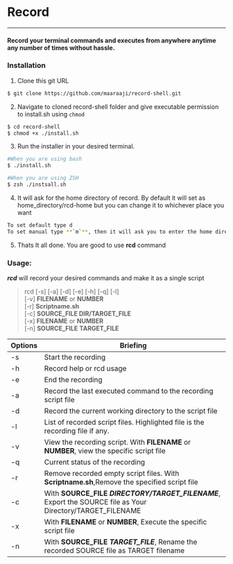 # Record
---
#### Record your terminal commands and executes from anywhere anytime any number of times without hassle.
### **Installation**
1. Clone this git URL
```bash
$ git clone https://github.com/maaraaji/record-shell.git
```
2. Navigate to cloned record-shell folder and give executable permission to install.sh using `chmod`
```bash
$ cd record-shell
$ chmod +x ./install.sh
```
3. Run the installer in your desired terminal.
```bash
#When you are using bash
$ ./install.sh

#When you are using ZSH
$ zsh ./instsall.sh
```
4. It will ask for the home directory of record. By default it will set as home_directory/rcd-home but you can change it to whichever place you want

```bash
To set default type d
To set manual type **`m`**, then it will ask you to enter the home directory name
```

5. Thats It all done. You are good to use **rcd** command


### **Usage:**

***rcd*** will record your desired commands and make it as a single script 
>rcd [-s] [-a] [-d] [-e] [-h] [-q] [-l]  
[-v] **FILENAME** or **NUMBER**  
[-r] **Scriptname.sh**  
[-c] **SOURCE_FILE DIR/TARGET_FILE**  
[-x] **FILENAME** or **NUMBER**  
[-n] **SOURCE_FILE** **TARGET_FILE**


Options | Briefing
---|---
-s|Start the recording
-h|Record help or rcd usage
-e|End the recording 
-a|Record the last executed command to the recording script file
-d|Record the current working directory to the script file
-l|List of recorded script files. Highlighted file is the recording file if any.
-v|View the recording script. With **FILENAME** or **NUMBER**, view the specific script file
-q|Current status of the recording
-r|Remove recorded empty script files. With **Scriptname.sh**,Remove the specified script file
-c|With **SOURCE_FILE** ***DIRECTORY/TARGET_FILENAME***, Export the SOURCE file as Your Directory/TARGET_FILENAME
-x|With **FILENAME** or **NUMBER**, Execute the specific script file
-n|With **SOURCE_FILE** ***TARGET_FILE***, Rename the recorded SOURCE file as TARGET filename
